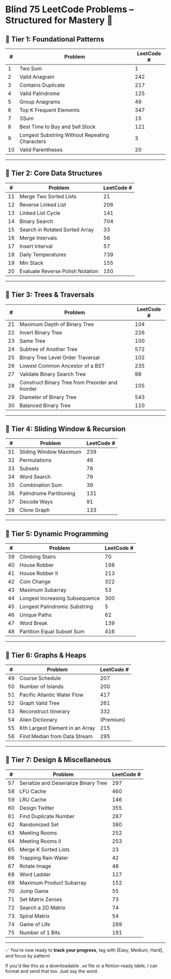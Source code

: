 # Blind 75 LeetCode Problems – Structured for Mastery 🧠

## 🧱 Tier 1: Foundational Patterns

| #   | Problem                                        | LeetCode # |
| --- | ---------------------------------------------- | ---------- |
| 1   | Two Sum                                        | 1          |
| 2   | Valid Anagram                                  | 242        |
| 3   | Contains Duplicate                             | 217        |
| 4   | Valid Palindrome                               | 125        |
| 5   | Group Anagrams                                 | 49         |
| 6   | Top K Frequent Elements                        | 347        |
| 7   | 3Sum                                           | 15         |
| 8   | Best Time to Buy and Sell Stock                | 121        |
| 9   | Longest Substring Without Repeating Characters | 3          |
| 10  | Valid Parentheses                              | 20         |

---

## 🌱 Tier 2: Core Data Structures

| #   | Problem                          | LeetCode # |
| --- | -------------------------------- | ---------- |
| 11  | Merge Two Sorted Lists           | 21         |
| 12  | Reverse Linked List              | 206        |
| 13  | Linked List Cycle                | 141        |
| 14  | Binary Search                    | 704        |
| 15  | Search in Rotated Sorted Array   | 33         |
| 16  | Merge Intervals                  | 56         |
| 17  | Insert Interval                  | 57         |
| 18  | Daily Temperatures               | 739        |
| 19  | Min Stack                        | 155        |
| 20  | Evaluate Reverse Polish Notation | 150        |

---

## 🌳 Tier 3: Trees & Traversals

| #   | Problem                                         | LeetCode # |
| --- | ----------------------------------------------- | ---------- |
| 21  | Maximum Depth of Binary Tree                    | 104        |
| 22  | Invert Binary Tree                              | 226        |
| 23  | Same Tree                                       | 100        |
| 24  | Subtree of Another Tree                         | 572        |
| 25  | Binary Tree Level Order Traversal               | 102        |
| 26  | Lowest Common Ancestor of a BST                 | 235        |
| 27  | Validate Binary Search Tree                     | 98         |
| 28  | Construct Binary Tree from Preorder and Inorder | 105        |
| 29  | Diameter of Binary Tree                         | 543        |
| 30  | Balanced Binary Tree                            | 110        |

---

## 🌊 Tier 4: Sliding Window & Recursion

| #   | Problem                 | LeetCode # |
| --- | ----------------------- | ---------- |
| 31  | Sliding Window Maximum  | 239        |
| 32  | Permutations            | 46         |
| 33  | Subsets                 | 78         |
| 34  | Word Search             | 79         |
| 35  | Combination Sum         | 39         |
| 36  | Palindrome Partitioning | 131        |
| 37  | Decode Ways             | 91         |
| 38  | Clone Graph             | 133        |

---

## 🧠 Tier 5: Dynamic Programming

| #   | Problem                        | LeetCode # |
| --- | ------------------------------ | ---------- |
| 39  | Climbing Stairs                | 70         |
| 40  | House Robber                   | 198        |
| 41  | House Robber II                | 213        |
| 42  | Coin Change                    | 322        |
| 43  | Maximum Subarray               | 53         |
| 44  | Longest Increasing Subsequence | 300        |
| 45  | Longest Palindromic Substring  | 5          |
| 46  | Unique Paths                   | 62         |
| 47  | Word Break                     | 139        |
| 48  | Partition Equal Subset Sum     | 416        |

---

## 🚀 Tier 6: Graphs & Heaps

| #   | Problem                         | LeetCode # |
| --- | ------------------------------- | ---------- |
| 49  | Course Schedule                 | 207        |
| 50  | Number of Islands               | 200        |
| 51  | Pacific Atlantic Water Flow     | 417        |
| 52  | Graph Valid Tree                | 261        |
| 53  | Reconstruct Itinerary           | 332        |
| 54  | Alien Dictionary                | (Premium)  |
| 55  | Kth Largest Element in an Array | 215        |
| 56  | Find Median from Data Stream    | 295        |

---

## 🎯 Tier 7: Design & Miscellaneous

| #   | Problem                               | LeetCode # |
| --- | ------------------------------------- | ---------- |
| 57  | Serialize and Deserialize Binary Tree | 297        |
| 58  | LFU Cache                             | 460        |
| 59  | LRU Cache                             | 146        |
| 60  | Design Twitter                        | 355        |
| 61  | Find Duplicate Number                 | 287        |
| 62  | Randomized Set                        | 380        |
| 63  | Meeting Rooms                         | 252        |
| 64  | Meeting Rooms II                      | 253        |
| 65  | Merge K Sorted Lists                  | 23         |
| 66  | Trapping Rain Water                   | 42         |
| 67  | Rotate Image                          | 48         |
| 68  | Word Ladder                           | 127        |
| 69  | Maximum Product Subarray              | 152        |
| 70  | Jump Game                             | 55         |
| 71  | Set Matrix Zeroes                     | 73         |
| 72  | Search a 2D Matrix                    | 74         |
| 73  | Spiral Matrix                         | 54         |
| 74  | Game of Life                          | 289        |
| 75  | Number of 1 Bits                      | 191        |

---

✅ You’re now ready to **track your progress**, tag with [Easy, Medium, Hard], and focus by pattern!

If you'd like this as a downloadable `.md` file or a Notion-ready table, I can format and send that too. Just say the word.
